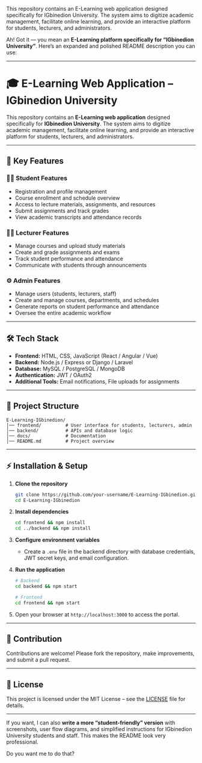 This repository contains an E-Learning web application designed specifically for IGbinedion University. The system aims to digitize academic management, facilitate online learning, and provide an interactive platform for students, lecturers, and administrators.

Ah! Got it — you mean an **E-Learning platform specifically for “IGbinedion University”**. Here’s an expanded and polished README description you can use:

---

# 🎓 E-Learning Web Application – IGbinedion University

This repository contains an **E-Learning web application** designed specifically for **IGbinedion University**. The system aims to digitize academic management, facilitate online learning, and provide an interactive platform for students, lecturers, and administrators.

---

## 🚀 Key Features

### 🧑‍🎓 Student Features

* Registration and profile management
* Course enrollment and schedule overview
* Access to lecture materials, assignments, and resources
* Submit assignments and track grades
* View academic transcripts and attendance records

### 👨‍🏫 Lecturer Features

* Manage courses and upload study materials
* Create and grade assignments and exams
* Track student performance and attendance
* Communicate with students through announcements

### ⚙️ Admin Features

* Manage users (students, lecturers, staff)
* Create and manage courses, departments, and schedules
* Generate reports on student performance and attendance
* Oversee the entire academic workflow

---

## 🛠️ Tech Stack

* **Frontend:** HTML, CSS, JavaScript (React / Angular / Vue)
* **Backend:** Node.js / Express or Django / Laravel
* **Database:** MySQL / PostgreSQL / MongoDB
* **Authentication:** JWT / OAuth2
* **Additional Tools:** Email notifications, File uploads for assignments

---

## 📂 Project Structure

```
E-Learning-IGbinedion/
│── frontend/         # User interface for students, lecturers, admin
│── backend/          # APIs and database logic
│── docs/             # Documentation
│── README.md         # Project overview
```

---

## ⚡ Installation & Setup

1. **Clone the repository**

   ```bash
   git clone https://github.com/your-username/E-Learning-IGbinedion.git
   cd E-Learning-IGbinedion
   ```

2. **Install dependencies**

   ```bash
   cd frontend && npm install
   cd ../backend && npm install
   ```

3. **Configure environment variables**

   * Create a `.env` file in the backend directory with database credentials, JWT secret keys, and email configuration.

4. **Run the application**

   ```bash
   # Backend
   cd backend && npm start

   # Frontend
   cd frontend && npm start
   ```

5. Open your browser at `http://localhost:3000` to access the portal.

---

## 🤝 Contribution

Contributions are welcome! Please fork the repository, make improvements, and submit a pull request.

---

## 📜 License

This project is licensed under the MIT License – see the [LICENSE](LICENSE) file for details.

---

If you want, I can also **write a more “student-friendly” version** with screenshots, user flow diagrams, and simplified instructions for IGbinedion University students and staff. This makes the README look very professional.

Do you want me to do that?
